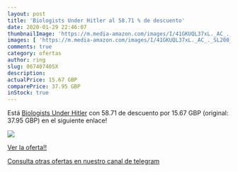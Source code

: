 ```yaml
---
layout: post
title: 'Biologists Under Hitler al 58.71 % de descuento'
date: 2020-01-29 22:46:07
thumbnailImage: 'https://m.media-amazon.com/images/I/41GKUQL37xL._AC_._SL200_.jpg'
images: [ 'https://m.media-amazon.com/images/I/41GKUQL37xL._AC_._SL200_.jpg' ]
comments: true
category: ofertas
author: ring
slug: 067407405X
description:
actualPrice: 15.67 GBP
comparePrice: 37.95 GBP
inStock: true
---
```


Está [Biologists Under Hitler](https://www.amazon.com/dp/067407405X/?tag=redken08-20) con 58.71 de descuento por 15.67 GBP (original: 37.95 GBP) en el siguiente enlace!

[![](https://m.media-amazon.com/images/I/41GKUQL37xL._AC_._SL200_.jpg)](https://www.amazon.com/dp/067407405X/?tag=redken08-20)

[Ver la oferta!!](https://www.amazon.com/dp/067407405X/?tag=redken08-20)

[Consulta otras ofertas en nuestro canal de telegram](https://t.me/s/ofertas25)
